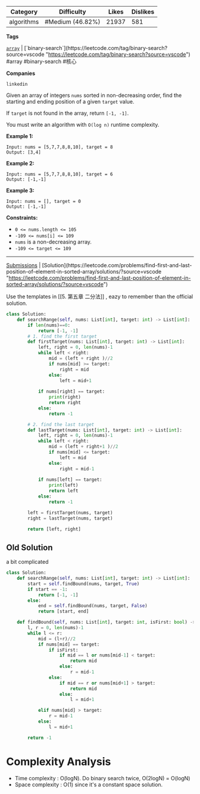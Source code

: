 | Category   | Difficulty       | Likes | Dislikes |
| ---------- | ---------------- | ----- | -------- |
| algorithms | #Medium (46.82%) | 21937 | 581      |

**Tags**

[`array`](https://leetcode.com/tag/array?source=vscode "https://leetcode.com/tag/array?source=vscode") | [`binary-search`](https://leetcode.com/tag/binary-search?source=vscode "https://leetcode.com/tag/binary-search?source=vscode") #array  #binary-search #核心 

**Companies**

`linkedin`

Given an array of integers `nums` sorted in non-decreasing order, find the starting and ending position of a given `target` value.

If `target` is not found in the array, return `[-1, -1]`.

You must write an algorithm with `O(log n)` runtime complexity.

**Example 1:**

```
Input: nums = [5,7,7,8,8,10], target = 8
Output: [3,4]
```

**Example 2:**

```
Input: nums = [5,7,7,8,8,10], target = 6
Output: [-1,-1]
```

**Example 3:**

```
Input: nums = [], target = 0
Output: [-1,-1]
```

**Constraints:**

- `0 <= nums.length <= 105`
- `-109 <= nums[i] <= 109`
- `nums` is a non-decreasing array.
- `-109 <= target <= 109`

---

[Submissions](https://leetcode.com/problems/find-first-and-last-position-of-element-in-sorted-array/submissions/?source=vscode "https://leetcode.com/problems/find-first-and-last-position-of-element-in-sorted-array/submissions/?source=vscode") | [Solution](https://leetcode.com/problems/find-first-and-last-position-of-element-in-sorted-array/solutions/?source=vscode "https://leetcode.com/problems/find-first-and-last-position-of-element-in-sorted-array/solutions/?source=vscode")


Use the templates in [[5. 第五章 二分法]] , eazy to remember than the official solution.

```python
class Solution:
    def searchRange(self, nums: List[int], target: int) -> List[int]:
        if len(nums)==0:
            return [-1, -1]
        # 1. find the first target
        def firstTarget(nums: List[int], target: int) -> List[int]:
            left, right = 0, len(nums)-1
            while left < right:
                mid = (left + right )//2
                if nums[mid] >= target:
                    right = mid
                else: 
                    left = mid+1
            
            if nums[right] == target:
                print(right)
                return right
            else:
                return -1

        # 2. find the last target
        def lastTarget(nums: List[int], target: int) -> List[int]:
            left, right = 0, len(nums)-1
            while left < right:
                mid = (left + right+1 )//2
                if nums[mid] <= target:
                    left = mid
                else: 
                    right = mid-1
            
            if nums[left] == target:
                print(left)
                return left
            else:
                return -1

        left = firstTarget(nums, target)
        right = lastTarget(nums, target)

        return [left, right]
```

## Old Solution 
a bit complicated
```python
class Solution:
    def searchRange(self, nums: List[int], target: int) -> List[int]:
        start = self.findBound(nums, target, True)
        if start == -1:
            return [-1, -1]
        else:
            end = self.findBound(nums, target, False)
            return [start, end]

    def findBound(self, nums: List[int], target: int, isFirst: bool) -> int:
        l, r = 0, len(nums)-1
        while l <= r:
            mid = (l+r)//2
            if nums[mid] == target:
                if isFirst:
                    if mid == l or nums[mid-1] < target:
                        return mid
                    else:
                        r = mid-1
                else:
                    if mid == r or nums[mid+1] > target:
                        return mid
                    else:
                        l = mid+1

            elif nums[mid] > target:
                r = mid-1
            else:
                l = mid+1

        return -1   
```


# Complexity Analysis

- Time complexity : O(logN). Do binary search twice, O(2logN) = O(logN)
- Space complexity : O(1) since it's a constant space solution.